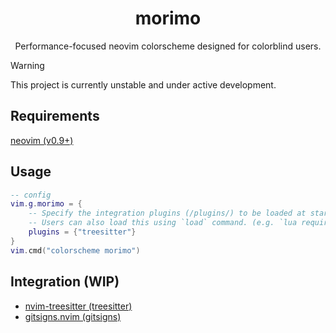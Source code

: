 <h1 align="center">morimo</h1>
<div align="center">
  <p>Performance-focused neovim colorscheme designed for colorblind users.</p>
</div>

> [!WARNING]
> This project is currently unstable and under active development.

## Requirements

[neovim (v0.9+)](https://github.com/neovim/neovim)

## Usage

```lua
-- config
vim.g.morimo = {
	-- Specify the integration plugins (/plugins/) to be loaded at startup.
	-- Users can also load this using `load` command. (e.g. `lua require("morimo").load("treesitter")`)
	plugins = {"treesitter"}
}
vim.cmd("colorscheme morimo")
```

## Integration (WIP)

- [nvim-treesitter (treesitter)](https://github.com/nvim-treesitter/nvim-treesitter)
- [gitsigns.nvim (gitsigns)](https://github.com/lewis6991/gitsigns.nvim)

